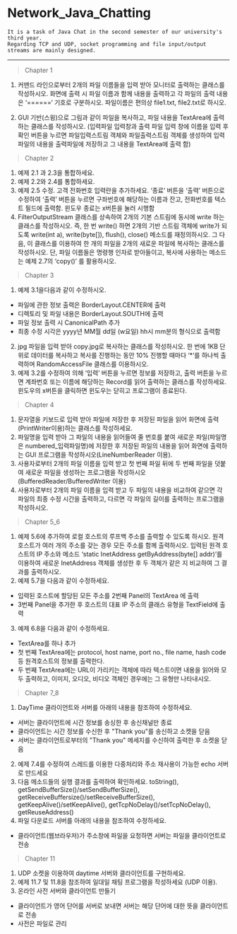 # Network_Java_Chatting

`It is a task of Java Chat in the second semester of our university's third year.`   
`Regarding TCP and UDP, socket programming and file input/output streams are mainly designed.`

---
> Chapter 1   

1. 커맨드 라인으로부터 2개의 파일 이름들을 입력 받아 모니터로 출력하는 클래스를 작성하시오. 화면에
출력 시 파일 이름과 함께 내용을 출력하고 각 파일의 출력 내용은 ‘======‘ 기호로 구분하시오.
파일이름은 편의상 file1.txt, file2.txt로 하시오.

2. GUI 기반(스윙)으로 그림과 같이 파일을 복사하고, 파일 내용을 TextArea에 출력하는 클래스를 작성하시오.
(입력파일 입력창과 출력 파일 입력 창에 이름을 입력 후 확인 버튼을 누르면 파일입력스트림 객체와
파일출력스트림 객체를 생성하여 입력 파일의 내용을 출력파일에 저장하고 그 내용을 TextArea에 출력 함)



> Chapter 2
1. 예제 2.1 과 2.3을 통합하세요.
2. 예제 2.2와 2.4를 통합하세요.
3. 예제 2.5 수정. 고객 전화번호 입력란을 추가하세요. ‘종료’ 버튼을 ‘출력’ 버튼으로 수정하여 ‘출력’ 버튼을
누르면 구좌번호에 해당하는 이름과 잔고, 전화번호를 텍스트 필드에 출력함.
윈도우 종료는 x버튼을 눌러 시행함
4. FilterOutputStream 클래스를 상속하여 2개의 기본 스트림에 동시에 write 하는 클래스를 작성하시오.
즉, 한 번 write() 하면 2개의 기반 스트림 객체에 write가 되도록 write(int a), write(byte[]), flush(), close() 메소드를
재정의하시오. 그 다음, 이 클래스를 이용하여 한 개의 파일을 2개의 새로운 파일에 복사하는 클래스를
작성하시오. 단, 파일 이름들은 명령행 인자로 받아들이고, 복사에 사용하는 메소드는 예제 2.7의 ‘copy()’ 를
활용하시오.

> Chapter 3

1. 예제 3.1을다음과 같이 수정하시오.
- 파일에 관한 정보 출력은 BorderLayout.CENTER에 출력
- 디렉토리 및 파일 내용은 BorderLayout.SOUTH에 출력
- 파일 정보 출력 시 CanonicalPath 추가
- 최종 수정 시각은 yyyy년 MM월 dd일 (w요일) hh시 mm분의 형식으로 출력함
2. jpg 파일을 입력 받아 copy.jpg로 복사하는 클래스를 작성하시오. 한 번에 1KB 단위로 데이터를
복사하고 복사를 진행하는 동안 10% 진행할 때마다 ‘*’를 하나씩 출력하며 RandomAccessFile
클래스를 이용하시오.
3. 예제 3.2를 수정하여 의해 ‘입력’ 버튼을 누르면 정보를 저장하고, 출력 버튼을 누르면 계좌번호 또는 이름에
해당하는 Record를 읽어 출력하는 클래스를 작성하세요. 윈도우의 x버튼을 클릭하면 윈도우는 닫히고
프로그램이 종료된다.

> Chapter 4
1. 문자열을 키보드로 입력 받아 파일에 저장한 후 저장된 파일을 읽어 화면에 출력(PrintWriter이용)하는 클래스를
작성하세요.
2. 파일명을 입력 받아 그 파일의 내용을 읽어들여 줄 번호를 붙여 새로운 파일(파일명은 numbered_입력파일명)에
저장한 후 저장된 파일의 내용을 읽어 화면에 출력하는 GUI 프로그램을 작성하시오(LineNumberReader 이용).
3. 사용자로부터 2개의 파일 이름을 입력 받고 첫 번째 파일 뒤에 두 번째 파일을 덧붙여 새로운 파일을 생성하는
프로그램을 작성하시오(BufferedReader/BufferedWriter 이용)
4. 사용자로부터 2개의 파일 이름을 입력 받고 두 파일의 내용을 비교하여 같으면 각 파일의 최종 수정 시간을
출력하고, 다르면 각 파일의 길이를 출력하는 프로그램을 작성하시오.

> Chapter 5_6
1. 예제 5.6에 추가하여 로컬 호스트의 루프백 주소를 출력할 수 있도록 하시오.
원격 호스트가 여러 개의 주소를 갖는 경우 모든 주소를 함께 출력하시오.
입력된 원격 호스트의 IP 주소와 메소드 ‘static InetAddress getByAddress(byte[] addr)’를 이용하여 새로운 InetAddress
객체를 생성한 후 두 객체가 같은 지 비교하여 그 결과를 출력하시오.
2. 예제 5.7을 다음과 같이 수정하세요.
- 입력된 호스트에 할당된 모든 주소를 2번째 Panel의 TextArea 에 출력
- 3번째 Panel을 추가한 후 호스트의 대표 IP 주소의 클래스 유형을 TextField에 출력
3. 예제 6.8을 다음과 같이 수정하세요.
- TextArea를 하나 추가
- 첫 번째 TextArea에는 protocol, host name, port no., file name, hash code 등 원격호스트의 정보를 출력한다.
- 두 번째 TextArea에는 URL이 가리키는 객체에 따라 텍스트이면 내용을 읽어와 모두 출력하고, 이미지, 오디오,
비디오 객체인 경우에는 그 유형만 나타내시오.

> Chapter 7_8

1. DayTime 클라이언트와 서버를 아래의 내용을 참조하여 수정하세요.
 - 서버는 클라이언트에 시간 정보를 송싱한 후 송신채널만 종료
 - 클라이언트는 시간 정보를 수신한 후 "Thank you"를 송신하고 소켓을 닫음
 - 서버는 클라이언트로부터의 "Thank you" 메세지를 수신하여 출력한 후 소켓을 닫음
2. 예제 7.4를 수정하여 스레드를 이용한 다중처리와 주소 재사용이 가능한 echo 서버로 만드세요
3. 다음 메소드들의 실행 결과를 출력하여 확인하세요.
toString(), getSendBufferSize()/setSendBufferSize(), getReceiveBuffersize()/setReceiveBufferSize(),
getKeepAlive()/setKeepAlive(), getTcpNoDelay()/setTcpNoDelay(), getReuseAddress()
4. 파일 다운로드 서버를 아래의 내용을 참조하여 수정하세요.
- 클라이언트(웹브라우저)가 주소창에 파일을 요청하면 서버는 파일을 클라이언트로 전송
 

> Chapter 11

1. UDP 소켓을 이용하여 daytime 서버와 클라이언트를 구현하세요.
2. 예제 11.7 및 11.8을 참조하여 일대일 채팅 프로그램을 작성하세요 (UDP 이용).
3. 온라인 사전 서버와 클라이언트 만들기
- 클라이언트가 영어 단어를 서버로 보내면 서버는 해당 단어에 대한 뜻을 클라이언트로 전송
- 사전은 파일로 관리